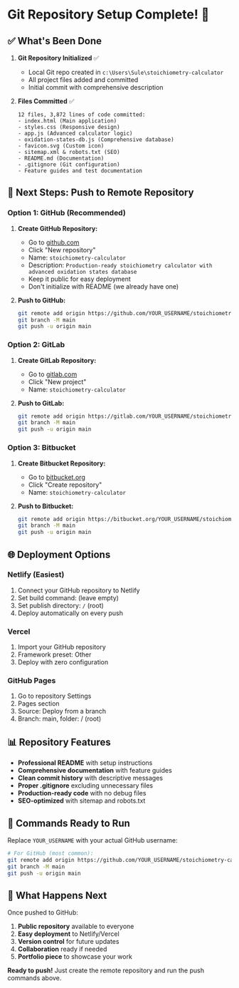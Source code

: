 # Git Repository Setup Complete! 🎉

## ✅ What's Been Done

1. **Git Repository Initialized** ✅
   - Local Git repo created in `c:\Users\Sule\stoichiometry-calculator`
   - All project files added and committed
   - Initial commit with comprehensive description

2. **Files Committed** ✅
   ```
   12 files, 3,872 lines of code committed:
   - index.html (Main application)
   - styles.css (Responsive design)
   - app.js (Advanced calculator logic)
   - oxidation-states-db.js (Comprehensive database)
   - favicon.svg (Custom icon)
   - sitemap.xml & robots.txt (SEO)
   - README.md (Documentation)
   - .gitignore (Git configuration)
   - Feature guides and test documentation
   ```

## 🚀 Next Steps: Push to Remote Repository

### **Option 1: GitHub (Recommended)**

1. **Create GitHub Repository:**
   - Go to [github.com](https://github.com)
   - Click "New repository"
   - Name: `stoichiometry-calculator`
   - Description: `Production-ready stoichiometry calculator with advanced oxidation states database`
   - Keep it public for easy deployment
   - Don't initialize with README (we already have one)

2. **Push to GitHub:**
   ```bash
   git remote add origin https://github.com/YOUR_USERNAME/stoichiometry-calculator.git
   git branch -M main
   git push -u origin main
   ```

### **Option 2: GitLab**

1. **Create GitLab Repository:**
   - Go to [gitlab.com](https://gitlab.com)
   - Click "New project"
   - Name: `stoichiometry-calculator`

2. **Push to GitLab:**
   ```bash
   git remote add origin https://gitlab.com/YOUR_USERNAME/stoichiometry-calculator.git
   git branch -M main
   git push -u origin main
   ```

### **Option 3: Bitbucket**

1. **Create Bitbucket Repository:**
   - Go to [bitbucket.org](https://bitbucket.org)
   - Click "Create repository"
   - Name: `stoichiometry-calculator`

2. **Push to Bitbucket:**
   ```bash
   git remote add origin https://bitbucket.org/YOUR_USERNAME/stoichiometry-calculator.git
   git branch -M main
   git push -u origin main
   ```

## 🌐 Deployment Options

### **Netlify (Easiest)**
1. Connect your GitHub repository to Netlify
2. Set build command: (leave empty)
3. Set publish directory: `/` (root)
4. Deploy automatically on every push

### **Vercel**
1. Import your GitHub repository
2. Framework preset: Other
3. Deploy with zero configuration

### **GitHub Pages**
1. Go to repository Settings
2. Pages section
3. Source: Deploy from a branch
4. Branch: main, folder: / (root)

## 📊 Repository Features

- **Professional README** with setup instructions
- **Comprehensive documentation** with feature guides
- **Clean commit history** with descriptive messages
- **Proper .gitignore** excluding unnecessary files
- **Production-ready code** with no debug files
- **SEO-optimized** with sitemap and robots.txt

## 🎯 Commands Ready to Run

Replace `YOUR_USERNAME` with your actual GitHub username:

```bash
# For GitHub (most common):
git remote add origin https://github.com/YOUR_USERNAME/stoichiometry-calculator.git
git branch -M main
git push -u origin main
```

## 🔗 What Happens Next

Once pushed to GitHub:
1. **Public repository** available to everyone
2. **Easy deployment** to Netlify/Vercel
3. **Version control** for future updates
4. **Collaboration** ready if needed
5. **Portfolio piece** to showcase your work

**Ready to push!** Just create the remote repository and run the push commands above.